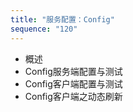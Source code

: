 ```yaml
---
title: "服务配置：Config"
sequence: "120"
---
```


- 概述
- Config服务端配置与测试
- Config客户端配置与测试
- Config客户端之动态刷新

